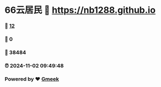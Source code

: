 # 66云居民 :link: https://nb1288.github.io 
### :page_facing_up: [12](https://nb1288.github.io/tag.html) 
### :speech_balloon: 0 
### :hibiscus: 38484 
### :alarm_clock: 2024-11-02 09:49:48 
### Powered by :heart: [Gmeek](https://github.com/Meekdai/Gmeek)
